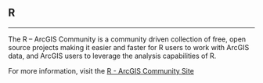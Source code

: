 ## R

---

The R – ArcGIS Community is a community driven collection of free, open source projects making it easier and faster for R users to work with ArcGIS data, and ArcGIS users to leverage the analysis capabilities of R.

For more information, visit the [R - ArcGIS Community Site](https://r.esri.com/)
